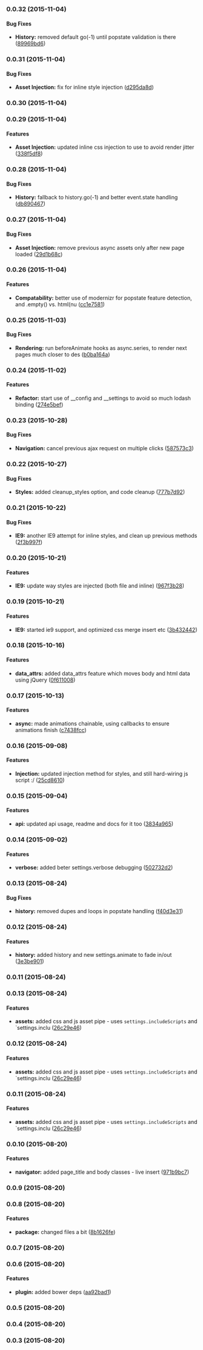 ### 0.0.32 (2015-11-04)


#### Bug Fixes

* **History:** removed default go(-1) until popstate validation is there ([89969bd6](https://github.com/electblake/jquery-async-navigator/commit/89969bd63f806a54db9515450d8ca1690bc0ddb9))


### 0.0.31 (2015-11-04)


#### Bug Fixes

* **Asset Injection:** fix for inline style injection ([d295da8d](https://github.com/electblake/jquery-async-navigator/commit/d295da8de7abf27bee02c1a9065cdd93a59de1b5))


### 0.0.30 (2015-11-04)


### 0.0.29 (2015-11-04)


#### Features

* **Asset Injection:** updated inline css injection to use <noscript> to avoid render jitter ([338f5df8](https://github.com/electblake/jquery-async-navigator/commit/338f5df802126d6725afdc6dd4d2216634a4cd31))


### 0.0.28 (2015-11-04)


#### Bug Fixes

* **History:** fallback to history.go(-1) and better event.state handling ([db890467](https://github.com/electblake/jquery-async-navigator/commit/db89046757562a5a621f94672186e6bf8fac94db))


### 0.0.27 (2015-11-04)


#### Bug Fixes

* **Asset Injection:** remove previous async assets only after new page loaded ([29d1b68c](https://github.com/electblake/jquery-async-navigator/commit/29d1b68cf9cb2e8ae58629690f955672b642aad2))


### 0.0.26 (2015-11-04)


#### Features

* **Compatability:** better use of modernizr for popstate feature detection, and .empty() vs. html(nu ([cc1e7581](https://github.com/electblake/jquery-async-navigator/commit/cc1e7581daffc985518bc86ed52796555a1680aa))


### 0.0.25 (2015-11-03)


#### Bug Fixes

* **Rendering:** run beforeAnimate hooks as async.series, to render next pages much closer to des ([b0ba164a](https://github.com/electblake/jquery-async-navigator/commit/b0ba164a18e2a539b88850be3537a1fbb09c441c))


### 0.0.24 (2015-11-02)


#### Features

* **Refactor:** start use of __config and __settings to avoid so much lodash binding ([274e5bef](https://github.com/electblake/jquery-async-navigator/commit/274e5bef5225aaab20e252650a7505a7f971ed55))


### 0.0.23 (2015-10-28)


#### Bug Fixes

* **Navigation:** cancel previous ajax request on multiple clicks ([587573c3](https://github.com/electblake/jquery-async-navigator/commit/587573c365328190f243be6a1ec4b39deae04734))


### 0.0.22 (2015-10-27)


#### Bug Fixes

* **Styles:** added cleanup_styles option, and code cleanup ([777b7d92](https://github.com/electblake/jquery-async-navigator/commit/777b7d929800cbb449560aa451a8a9c8a7e5f77b))


### 0.0.21 (2015-10-22)


#### Bug Fixes

* **IE9:** another IE9 attempt for inline styles, and clean up previous methods ([2f3b997f](https://github.com/electblake/jquery-async-navigator/commit/2f3b997f4425c2263b8c95827bc5a65388f629cf))


### 0.0.20 (2015-10-21)


#### Features

* **IE9:** update way styles are injected (both file and inline) ([967f3b28](https://github.com/electblake/jquery-async-navigator/commit/967f3b28d6e9cc936986ffd768b8247d1231db46))


### 0.0.19 (2015-10-21)


#### Features

* **IE9:** started ie9 support, and optimized css merge insert etc ([3b432442](https://github.com/electblake/jquery-async-navigator/commit/3b4324423c852bef8e9ddf8718882df5fe996887))


### 0.0.18 (2015-10-16)


#### Features

* **data_attrs:** added data_attrs feature which moves body and html data using jQuery ([0f611008](https://github.com/electblake/jquery-async-navigator/commit/0f61100861ecfc5fa95c18bd621e79d78cde3fb0))


### 0.0.17 (2015-10-13)


#### Features

* **async:** made animations chainable, using callbacks to ensure animations finish ([c7438fcc](https://github.com/electblake/jquery-async-navigator/commit/c7438fcc5de7d3feae74186a894b403b46d0ce36))


### 0.0.16 (2015-09-08)


#### Features

* **Injection:** updated injection method for styles, and still hard-wiring js script :/ ([25cd8610](https://github.com/electblake/jquery-async-navigator/commit/25cd86102711a3b80320c9f9a8ced7b4535885c4))


### 0.0.15 (2015-09-04)


#### Features

* **api:** updated api usage, readme and docs for it too ([3834a965](https://github.com/electblake/jquery-async-navigator/commit/3834a96553a38c5429fe65cc344d49eb65463306))


### 0.0.14 (2015-09-02)


#### Features

* **verbose:** added beter settings.verbose debugging ([502732d2](https://github.com/electblake/jquery-async-navigator/commit/502732d2de0e2ac0e07d7fd1d17bc0652d3a02e0))


### 0.0.13 (2015-08-24)


#### Bug Fixes

* **history:** removed dupes and loops in popstate handling ([f40d3e31](https://github.com/electblake/jquery-async-navigator/commit/f40d3e3105a8eff446d133dda5272528c82565da))


### 0.0.12 (2015-08-24)


#### Features

* **history:** added history and new settings.animate to fade in/out ([3e3be901](https://github.com/electblake/jquery-async-navigator/commit/3e3be9017f7f81e22e4e8413b000b5399aaff402))


### 0.0.11 (2015-08-24)


### 0.0.13 (2015-08-24)


#### Features

* **assets:** added css and js asset pipe - uses `settings.includeScripts` and `settings.inclu ([26c29e46](https://github.com/electblake/jquery-async-navigator/commit/26c29e46c37635c0f5f882d2d39ff888e4256c0c))


### 0.0.12 (2015-08-24)


#### Features

* **assets:** added css and js asset pipe - uses `settings.includeScripts` and `settings.inclu ([26c29e46](https://github.com/electblake/jquery-async-navigator/commit/26c29e46c37635c0f5f882d2d39ff888e4256c0c))


### 0.0.11 (2015-08-24)


#### Features

* **assets:** added css and js asset pipe - uses `settings.includeScripts` and `settings.inclu ([26c29e46](https://github.com/electblake/jquery-async-navigator/commit/26c29e46c37635c0f5f882d2d39ff888e4256c0c))


### 0.0.10 (2015-08-20)


#### Features

* **navigator:** added page_title and body classes - live insert ([971b9bc7](https://github.com/electblake/jquery-async-navigator/commit/971b9bc76d2dd2ef16b562c0654e8326e0e4793d))


### 0.0.9 (2015-08-20)


### 0.0.8 (2015-08-20)


#### Features

* **package:** changed files a bit ([8b1626fe](https://github.com/electblake/jquery-async-navigator/commit/8b1626fe5ce411fc7791ed9864d876e99a21e213))


### 0.0.7 (2015-08-20)


### 0.0.6 (2015-08-20)


#### Features

* **plugin:** added bower deps ([aa92bad1](https://github.com/electblake/jquery-async-navigator/commit/aa92bad11eb5fe6ed58db9ac840830493e4f46c9))


### 0.0.5 (2015-08-20)


### 0.0.4 (2015-08-20)


### 0.0.3 (2015-08-20)

